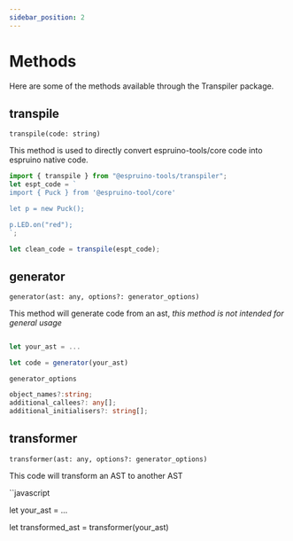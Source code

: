 ```yaml
---
sidebar_position: 2
---
```


# Methods

Here are some of the methods available through the Transpiler package.

## transpile

`transpile(code: string)`

This method is used to directly convert espruino-tools/core code into espruino native code.

```javascript
import { transpile } from "@espruino-tools/transpiler";
let espt_code = `
import { Puck } from '@espruino-tool/core'

let p = new Puck();

p.LED.on("red");
`;

let clean_code = transpile(espt_code);
```

## generator

`generator(ast: any, options?: generator_options)`

This method will generate code from an ast, _this method is not intended for general usage_

```javascript

let your_ast = ...

let code = generator(your_ast)

```

`generator_options`

```typescript
object_names?:string;
additional_callees?: any[];
additional_initialisers?: string[];
```

## transformer

`transformer(ast: any, options?: generator_options)`

This code will transform an AST to another AST

``javascript

let your_ast = ...

let transformed_ast = transformer(your_ast)

```

```
